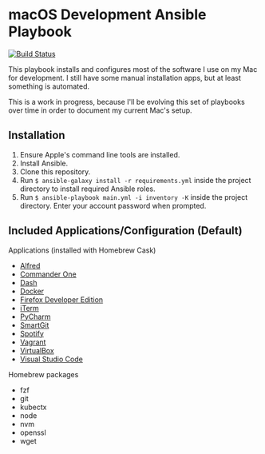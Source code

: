 # macOS Development Ansible Playbook

[![Build Status](https://travis-ci.com/davideimola/mac-dev-setup.svg?branch=master)](https://travis-ci.com/davideimola/mac-dev-setup)

This playbook installs and configures most of the software I use on my Mac for development. I still have some manual installation apps, but at least something is automated.

This is a work in progress, because I'll be evolving this set of playbooks over time in order to document my current Mac's setup.

## Installation

1. Ensure Apple's command line tools are installed.
2. Install Ansible.
3. Clone this repository.
4. Run `$ ansible-galaxy install -r requirements.yml` inside the project directory to install required Ansible roles.
5. Run `$ ansible-playbook main.yml -i inventory -K` inside the project directory. Enter your account password when prompted.

## Included Applications/Configuration (Default)

Applications (installed with Homebrew Cask)

   - [Alfred](https://www.alfredapp.com/)
   - [Commander One](https://mac.eltima.com/file-manager.html)
   - [Dash](https://kapeli.com/dash)
   - [Docker](https://www.docker.com/)
   - [Firefox Developer Edition](https://www.mozilla.org/it/firefox/developer/)
   - [iTerm](https://iterm2.com/)
   - [PyCharm](https://www.jetbrains.com/pycharm/)
   - [SmartGit](https://www.syntevo.com/smartgit/)
   - [Spotify](https://www.spotify.com/it/)
   - [Vagrant](https://www.vagrantup.com/)
   - [VirtualBox](https://www.virtualbox.org/)
   - [Visual Studio Code](https://code.visualstudio.com/)

Homebrew packages

   - fzf
   - git
   - kubectx
   - node
   - nvm
   - openssl
   - wget